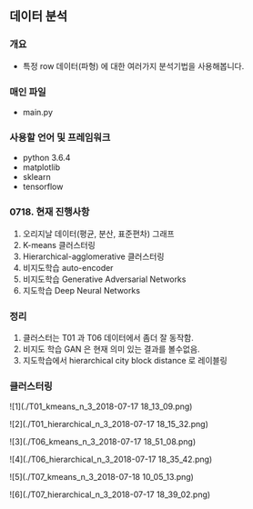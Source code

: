 ## 데이터 분석 ##

### 개요 ###
- 특정 row 데이터(파형) 에 대한 여러가지 분석기법을 사용해봅니다.

### 매인 파일 ###
- main.py

### 사용할 언어 및 프레임워크 ###
- python 3.6.4
- matplotlib
- sklearn
- tensorflow

### 0718. 현재 진행사항 ###
1. 오리지날 데이터(평균, 분산, 표준편차) 그래프 
2. K-means 클러스터링
3. Hierarchical-agglomerative 클러스터링
4. 비지도학습 auto-encoder
5. 비지도학습 Generative Adversarial Networks
6. 지도학습 Deep Neural Networks


### 정리 ###
1. 클러스터는 T01 과 T06 데이터에서 좀더 잘 동작함.
2. 비지도 학습 GAN 은 현재 의미 있는 결과를 볼수없음.
3. 지도학습에서 hierarchical city block distance 로 레이블링

### 클러스터링 ###
![1](./T01_kmeans_n_3_2018-07-17 18_13_09.png)

![2](./T01_hierarchical_n_3_2018-07-17 18_15_32.png)

![3](./T06_kmeans_n_3_2018-07-17 18_51_08.png)

![4](./T06_hierarchical_n_3_2018-07-17 18_35_42.png)

![5](./T07_kmeans_n_3_2018-07-18 10_05_13.png)

![6](./T07_hierarchical_n_3_2018-07-17 18_39_02.png)